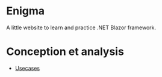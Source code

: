 # Enigma
A little website to learn and practice .NET Blazor framework.

# Conception et analysis
- [Usecases](doc/usecase.md)